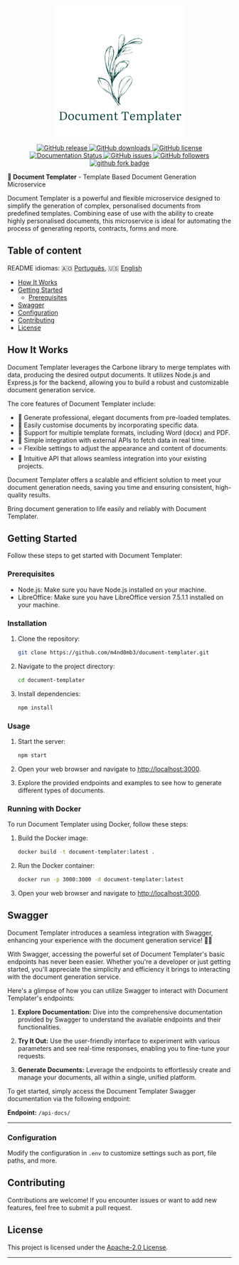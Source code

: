 
<p align="center">
  <a href="https://github.com/m4nd0mb3/document-templater" target="_blank">
    <img alt="Document Templater" width="" src="./locales/Doc.png">
  </a>
</p>

<p align="center">
<a href="https://github.com/m4nd0mb3/document-templater/releases">
    <img src="https://badgen.net/github/release/m4nd0mb3/document-templater" alt="GitHub release">
  </a>
  <a href="https://github.com/m4nd0mb3/document-templater/releases">
    <img src="https://img.shields.io/github/downloads/m4nd0mb3/document-templater/total.svg" alt="GitHub downloads">
  </a>
  <a href="https://github.com/m4nd0mb3/document-templater/blob/master/LICENSE">
    <img src="https://badgen.net/github/license/m4nd0mb3/document-templater" alt="GitHub license">
  </a><br/>
  <a href='https://document-templater.readthedocs.io/en/latest/?badge=latest'>
    <img src='https://readthedocs.org/projects/document-templater/badge/?version=latest' alt='Documentation Status' />
  </a>   
  <a href="https://github.com/m4nd0mb3/document-templater/issues">
    <img src="https://badgen.net/github/issues/m4nd0mb3/document-templater" alt="GitHub issues">
  </a>
  <a href="https://github.com/m4nd0mb3">
    <img src="https://badgen.net/github/contributors/m4nd0mb3/document-templater" alt="GitHub followers">
  </a>
  <a href="https://github.com/carboneio/carbone">
    <img src="https://badgen.net/github/forks/m4nd0mb3/document-templater?icon=github" alt="github fork badge">
  </a>
</p>

<p><b>🤖 Document Templater</b> - Template Based Document Generation Microservice</p>

Document Templater is a powerful and flexible microservice designed to simplify the generation of complex, personalised documents from predefined templates. Combining ease of use with the ability to create highly personalised documents, this microservice is ideal for automating the process of generating reports, contracts, forms and more.

## Table of content

README idiomas: :angola: [Português](./locales/pt/README.md), :us: [English](README.md)


- [How It Works](#how-it-works)
- [Getting Started](#getting-started)
    - [Prerequisites](#prerequisites)
- [Swagger](#swagger)
- [Configuration](#configuration)
- [Contributing](#contributing)
- [License](#license)


## How It Works

Document Templater leverages the Carbone library to merge templates with data, producing the desired output documents. It utilizes Node.js and Express.js for the backend, allowing you to build a robust and customizable document generation service.

The core features of Document Templater include:

- 📝 Generate professional, elegant documents from pre-loaded templates.
- 🎨 Easily customise documents by incorporating specific data.
- 🌈 Support for multiple template formats, including Word (docx) and PDF.
- 🍏 Simple integration with external APIs to fetch data in real time.
- ⭐️ Flexible settings to adjust the appearance and content of documents.
- 📐 Intuitive API that allows seamless integration into your existing projects.


Document Templater offers a scalable and efficient solution to meet your document generation needs, saving you time and ensuring consistent, high-quality results.

Bring document generation to life easily and reliably with Document Templater.

## Getting Started

Follow these steps to get started with Document Templater:

### Prerequisites

- Node.js: Make sure you have Node.js installed on your machine.
- LibreOffice: Make sure you have LibreOffice version 7.5.1.1 installed on your machine. 

### Installation

1. Clone the repository:

   ```sh
   git clone https://github.com/m4nd0mb3/document-templater.git
   ```

2. Navigate to the project directory:

   ```sh
   cd document-templater
   ```

3. Install dependencies:

   ```sh
   npm install
   ```

### Usage

1. Start the server:

   ```sh
   npm start
   ```

2. Open your web browser and navigate to [http://localhost:3000](http://localhost:3000).

3. Explore the provided endpoints and examples to see how to generate different types of documents.

### Running with Docker

To run Document Templater using Docker, follow these steps:

1. Build the Docker image:

   ```sh
   docker build -t document-templater:latest .
   ```

2. Run the Docker container:

   ```sh
   docker run -p 3000:3000 -d document-templater:latest
   ```

3. Open your web browser and navigate to [http://localhost:3000](http://localhost:3000).


## Swagger

Document Templater introduces a seamless integration with Swagger, enhancing your experience with the document generation service! 📄✨

With Swagger, accessing the powerful set of Document Templater's basic endpoints has never been easier. Whether you're a developer or just getting started, you'll appreciate the simplicity and efficiency it brings to interacting with the document generation service.

Here's a glimpse of how you can utilize Swagger to interact with Document Templater's endpoints:

1. **Explore Documentation:** Dive into the comprehensive documentation provided by Swagger to understand the available endpoints and their functionalities.

2. **Try It Out:** Use the user-friendly interface to experiment with various parameters and see real-time responses, enabling you to fine-tune your requests.

3. **Generate Documents:** Leverage the endpoints to effortlessly create and manage your documents, all within a single, unified platform.

To get started, simply access the Document Templater Swagger documentation via the following endpoint:


**Endpoint:** `/api-docs/`




---


### Configuration

Modify the configuration in `.env` to customize settings such as port, file paths, and more.

## Contributing

Contributions are welcome! If you encounter issues or want to add new features, feel free to submit a pull request.

## License

This project is licensed under the [Apache-2.0 License](LICENSE).

---

